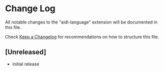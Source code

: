 # Change Log

All notable changes to the "aidl-language" extension will be documented in this file.

Check [Keep a Changelog](http://keepachangelog.com/) for recommendations on how to structure this file.

## [Unreleased]

- Initial release